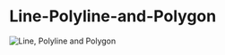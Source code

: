 # Line-Polyline-and-Polygon

![Line, Polyline and Polygon](https://user-images.githubusercontent.com/122599802/236191105-68542bee-18df-406f-aff8-7fe4f5a5cd31.png)
